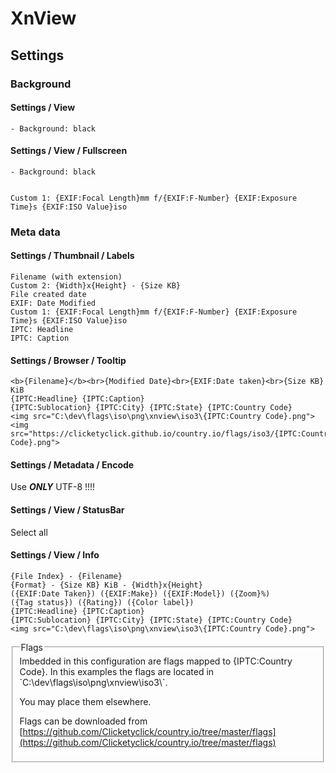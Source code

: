 
# XnView

## Settings

### Background

#### Settings / View 
	- Background: black

#### Settings / View / Fullscreen
	- Background: black
	
	
	Custom 1: {EXIF:Focal Length}mm f/{EXIF:F-Number} {EXIF:Exposure Time}s {EXIF:ISO Value}iso

### Meta data 

#### Settings / Thumbnail / Labels

```console
Filename (with extension)
Custom 2: {Width}x{Height} - {Size KB}
File created date
EXIF: Date Modified
Custom 1: {EXIF:Focal Length}mm f/{EXIF:F-Number} {EXIF:Exposure Time}s {EXIF:ISO Value}iso
IPTC: Headline
IPTC: Caption
```

#### Settings / Browser / Tooltip

```console
<b>{Filename}</b><br>{Modified Date}<br>{EXIF:Date taken}<br>{Size KB} KiB
{IPTC:Headline} {IPTC:Caption}
{IPTC:Sublocation} {IPTC:City} {IPTC:State} {IPTC:Country Code} 
<img src="C:\dev\flags\iso\png\xnview\iso3\{IPTC:Country Code}.png"><img src="https://clicketyclick.github.io/country.io/flags/iso3/{IPTC:Country Code}.png">
```

#### Settings / Metadata / Encode

Use ***ONLY*** UTF-8 !!!!

#### Settings / View / StatusBar

Select all

#### Settings / View / Info

```console
{File Index} - {Filename}
{Format} - {Size KB} KiB - {Width}x{Height}
({EXIF:Date Taken}) ({EXIF:Make}) ({EXIF:Model}) ({Zoom}%)
({Tag status}) ({Rating}) ({Color label}) 
{IPTC:Headline} {IPTC:Caption}
{IPTC:Sublocation} {IPTC:City} {IPTC:State} {IPTC:Country Code} 
<img src="C:\dev\flags\iso\png\xnview\iso3\{IPTC:Country Code}.png">
```

<fieldset>
  <legend>Flags</legend>
Imbedded in this configuration are flags mapped to {IPTC:Country Code}. In this examples the flags are located in `C:\dev\flags\iso\png\xnview\iso3\`.

You may place them elsewhere.

Flags can be downloaded from [https://github.com/Clicketyclick/country.io/tree/master/flags](https://github.com/Clicketyclick/country.io/tree/master/flags)
</fieldset>
